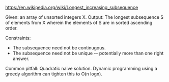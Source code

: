 https://en.wikipedia.org/wiki/Longest_increasing_subsequence

Given: an array of unsorted integers X.
Output: The longest subsequence S of elements from X wherein the elements of S are in sorted ascending order.

Constraints:
  * The subsequence need not be continugous.
  * The subsequence need not be unique -- potentially more than one right answer.

Common pitfall: Quadratic naive solution. Dynamic programming using a greedy algorithm can tighten this to O(n logn).

